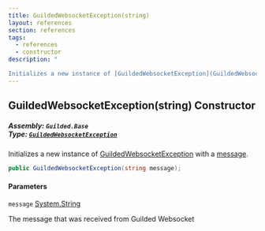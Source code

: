 ```yaml
---
title: GuildedWebsocketException(string)
layout: references
section: references
tags:
  - references
  - constructor
description: "

Initializes a new instance of [GuildedWebsocketException](GuildedWebsocketException 'Guilded.Base.GuildedWebsocketException') with a [message](GuildedWebsocketException.GuildedWebsocketException(string)#Guilded.Base.GuildedWebsocketException.GuildedWebsocketException(string).message 'Guilded.Base.GuildedWebsocketException.GuildedWebsocketException(string).message')."
---
```


## GuildedWebsocketException(string) Constructor
##### **Assembly:** `Guilded.Base`<br/>**Type:** [`GuildedWebsocketException`](GuildedWebsocketException 'Guilded.Base.GuildedWebsocketException')

Initializes a new instance of [GuildedWebsocketException](GuildedWebsocketException 'Guilded.Base.GuildedWebsocketException') with a [message](GuildedWebsocketException.GuildedWebsocketException(string)#Guilded.Base.GuildedWebsocketException.GuildedWebsocketException(string).message 'Guilded.Base.GuildedWebsocketException.GuildedWebsocketException(string).message').

```csharp
public GuildedWebsocketException(string message);
```
#### Parameters

<a name='Guilded.Base.GuildedWebsocketException.GuildedWebsocketException(string).message'></a>

`message` [System.String](https://docs.microsoft.com/en-us/dotnet/api/System.String 'System.String')

The message that was received from Guilded Websocket